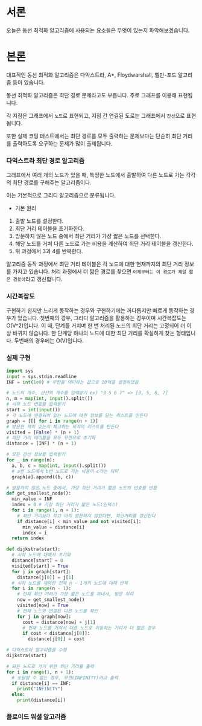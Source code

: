 # 서론

오늘은 동선 최적화 알고리즘에 사용되는 요소들은 무엇이 있는지 파악해보겠습니다.

# 본론

대표적인 동선 최적화 알고리즘은 다익스트라, A\*, Floydwarshall, 벨만-포드 알고리즘 등이 있습니다.

동선 최적화 알고리즘은 최단 경로 문제라고도 부릅니다. 주로 그래프를 이용해 표현됩니다.

각 지점은 그래프에서 `노드`로 표현되고, 지점 간 연결된 도로는 그래프에서 `간선`으로 표현됩니다.

또한 실제 코딩 테스트에서는 최단 경로를 모두 출력하는 문제보다는 단순히 최단 거리를 출력하도록 요구하는 문제가 많이 출제됩니다.

### 다익스트라 최단 경로 알고리즘

그래프에서 여러 개의 노드가 있을 때, 특정한 노드에서 출발하여 다른 노드로 가는 각각의 최단 경로를 구해주는 알고리즘이다.

이는 기본적으로 그리디 알고리즘으로 분류됩니다.

- 기본 원리

1. 출발 노드를 설정한다.
2. 최단 거리 테이블을 초기화한다.
3. 방문하지 않은 노드 중에서 최단 거리가 가장 짧은 노드를 선택한다.
4. 해당 노드를 거쳐 다른 노드로 가는 비용을 계산하여 최단 거리 테이블을 갱신한다.
5. 위 과정에서 3과 4를 반복한다.

알고리즘 동작 과정에서 최단 거리 테이블은 각 노드에 대한 현재까지의 최단 거리 정보를 가지고 있습니다. 처리 과정에서 더 짧은 경로를 찾으면 `이제부터는 이 경로가 제일 짧은 경로야`라고 갱신합니다.

### 시간복잡도

구현하기 쉽지만 느리게 동작하는 경우와 구현하기에는 까다롭지만 빠르게 동작하는 경우가 있습니다. 첫번째의 경우, 그리디 알고리즘을 활용하는 경우이며 시간복잡도는 O(V^2)입니다.
이 때, 단계를 거치며 한 번 처리된 노드의 최단 거리는 고정되어 더 이상 바뀌지 않습니다.
한 단계당 하나의 노드에 대한 최단 거리를 확실하게 찾는 형태입니다. 
두번째의 경우에는 O(V)입니다.

### 실제 구현 

```python
import sys
input = sys.stdin.readline
INF = int(1e9) # 무한을 의미하는 값으로 10억을 설정하였음

# 노드의 개수, 간선의 개수를 입력받기 ex) "3 5 6 7" => [3, 5, 6, 7]
n, m = map(int, input().split())
# 시작 노드 번호를 입력받기
start = int(input())
# 각 노드에 연결되어 있는 노드에 대한 정보를 담는 리스트를 만든다
graph = [[] for i in range(n + 1)]
# 방문한 적이 있는지 체크하는 목적의 리스트를 만든다
visited = [False] * (n + 1)
# 최단 거리 테이블을 모두 무한으로 초기화
distance = [INF] * (n + 1)

# 모든 간선 정보를 입력받기
for _ in range(m):
  a, b, c = map(int, input().split())
  # a번 노드에서 b번 노드로 가는 비용이 c라는 의미
  graph[a].append((b, c))

# 방문하지 않은 노드 중에서, 가장 최단 거리가 짧은 노드의 번호를 반환
def get_smallest_node():
  min_value = INF
  index = 0 # 가장 최단 거리가 짧은 노드(인덱스)
  for i in range(1, n + 1):
    # 최단 거리보다 작고 아직 방문하지 않았다면, 최단거리를 갱신한다
    if distance[i] < min_value and not visited[i]:
      min_value = distance[i]
      index = i
  return index

def dijkstra(start):
  # 시작 노드에 대해서 초기화 
  distance[start] = 0
  visited[start] = True
  for j in graph[start]:
    distance[j[0]] = j[1]
  # 시작 노드를 제외한 전체 n - 1개의 노드에 대해 반복
  for i in range(n - 1):
    # 현재 최단 거리가 가장 짧은 노드를 꺼내서, 방문 처리
    now = get_smallest_node()
    visited[now] = True
    # 현재 노드와 연결된 다른 노드를 확인
    for j in graph[now]:
      cost = distance[now] + j[1]
      # 현재 노드를 거쳐서 다른 노드로 이동하는 거리가 더 짧은 경우
      if cost < distance[j[0]]:
        distance[j[0]] = cost

# 다익스트라 알고리즘을 수행
dijkstra(start)

# 모든 노드로 가기 위한 최단 거리를 출력
for i in range(1, n + 1):
  # 도달할 수 없는 경우, 무한(INFINITY)라고 출력
  if distance[i] == INF:
    print("INFINITY")
  else:
    print(distance[i])

```

### 플로이드 워셜 알고리즘
